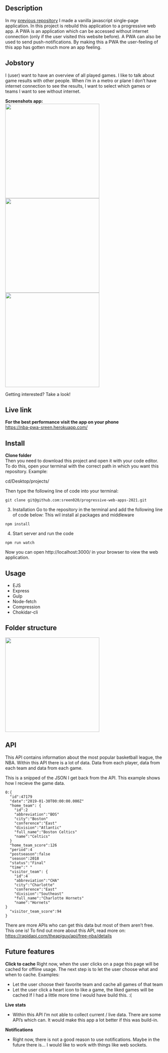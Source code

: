 ## Description

In my <a href="https://github.com/sreen020/NBA-WEBAPP" target="_blank">previous repository</a> I made a vanilla javascript single-page application. In this project is rebuild this application to a progressive web app. A PWA is an application which can be accessed without internet connection (only if the user visited this website before). A PWA can also be used to send push-notifications. By making this a PWA the user-feeling of this app has gotten much more an app feeling.

## Jobstory
I (user) want to have an overview of all played games. I like to talk about game results with other people. When i’m in a metro or plane I don’t have internet connection to see the results, I want to select which games or teams I want to see without internet.

**Screenshots app:** <br>
<img src="https://github.com/sreen020/progressive-web-apps-2021/blob/master/public/img/github-images/screenshot-games.png" width="300">
<img src="https://github.com/sreen020/progressive-web-apps-2021/blob/master/public/img/github-images/screenshot-game.png" width="300">
<img src="https://github.com/sreen020/progressive-web-apps-2021/blob/master/public/img/github-images/screenshot-favo.png" width="300">

Getting interested? Take a look!

## Live link
**For the best performance visit the app on your phone**<br>
https://nba-pwa-sreen.herokuapp.com/

## Install

**Clone folder**<br>
Then you need to download this project and open it with your code editor. To do this, open your terminal with the correct path in which you want this repository. Example:

cd/Desktop/projects/

Then type the following line of code into your terminal:
```
git clone git@github.com:sreen020/progressive-web-apps-2021.git
```

3. Installation
Go to the repository in the terminal and add the following line of code below:
This wil install al packages and middleware

```
npm install
```

4. Start server and run the code
```
npm run watch
```
Now you can open http://localhost:3000/ in your browser to view the web application.

## Usage
- EJS
- Express
- Gulp 
- Node-fetch
- Compression
- Chokidar-cli

## Folder structure

<img src="https://github.com/sreen020/progressive-web-apps-2021/blob/master/public/img/github-images/folder.png" width="300">


## API
This API contains information about the most popular basketball league, the NBA. Within this API there is a lot of data. Data from each player, data from each team and data from each game. 

This is a snipped of the JSON I get back from the API. This example shows how I recieve the game data.
```
0:{
  "id":47179
  "date":"2019-01-30T00:00:00.000Z"
  "home_team": {
    "id":2
    "abbreviation":"BOS"
    "city":"Boston"
    "conference":"East"
    "division":"Atlantic"
    "full_name":"Boston Celtics"
    "name":"Celtics"
  }
  "home_team_score":126
  "period":4
  "postseason":false
  "season":2018
  "status":"Final"
  "time":" "
  "visitor_team": {
    "id":4
    "abbreviation":"CHA"
    "city":"Charlotte"
    "conference":"East"
    "division":"Southeast"
    "full_name":"Charlotte Hornets"
    "name":"Hornets"
}
  "visitor_team_score":94
}
```
There are more APIs who can get this data but most of them aren’t free. This one is!
To find out more about this API, read more on:
https://rapidapi.com/theapiguy/api/free-nba/details

## Future features

**Click to cache**
Right now, when the user clicks on a page this page will be cached for offline usage. The next step is to let the user choose what and when to cache. Examples:
- Let the user choose their favorite team and cache all games of that team
- Let the user click a heart icon to like a game, the liked games will be cached 
If I had a little more time I would have build this. :(

**Live stats**
- Within this API I’m not able to collect current / live data. There are some API’s which can. It would make this app a lot better if this was build-in.

**Notifications**
- Right now, there is not a good reason to use notifications. Maybe in the future there is… I would like to work with things like web sockets.



